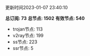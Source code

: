 更新时间2023-01-07 23:40:10

**总订阅: 73**
**总节点: 1502**
**有效节点: 540**
- trojan节点: 113
- v2ray节点: 199
- ss节点: 223
- ssr节点: 5
